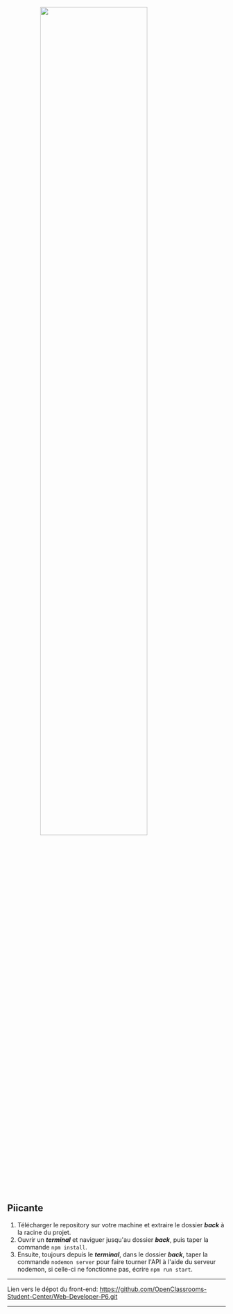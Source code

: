 <img
	style="display: block;
           margin-left: auto;
           margin-right: auto;
           width: 70%;"
		   src="https://user.oc-static.com/upload/2021/07/29/16275605596354_PiiquanteLogo.png">
</img>
## Piicante

1. Télécharger le repository sur votre machine et extraire le dossier ***back*** à la racine du projet.
2. Ouvrir un ***terminal*** et naviguer jusqu'au dossier ***back***, puis taper la commande `npm install`.
3. Ensuite, toujours depuis le ***terminal***, dans le dossier ***back***, taper la commande `nodemon server` pour faire tourner l'API à l'aide du serveur nodemon, si celle-ci ne fonctionne pas, écrire `npm run start`.
* * *
Lien vers le dépot du front-end: https://github.com/OpenClassrooms-Student-Center/Web-Developer-P6.git
***
